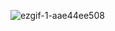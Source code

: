 ![ezgif-1-aae44ee508](https://github.com/riskiilyas/Pong-Game-ThreeJS/assets/71499142/e7f0e29f-64e5-451d-aceb-4973843d0c9b)
